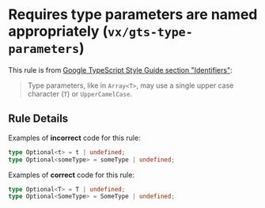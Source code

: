 # Requires type parameters are named appropriately (`vx/gts-type-parameters`)

This rule is from
[Google TypeScript Style Guide section "Identifiers"](https://google.github.io/styleguide/tsguide.html#identifiers):

> Type parameters, like in `Array<T>`, may use a single upper case character
> (`T`) or `UpperCamelCase`.

## Rule Details

Examples of **incorrect** code for this rule:

```ts
type Optional<t> = t | undefined;
type Optional<someType> = someType | undefined;
```

Examples of **correct** code for this rule:

```ts
type Optional<T> = T | undefined;
type Optional<SomeType> = SomeType | undefined;
```
